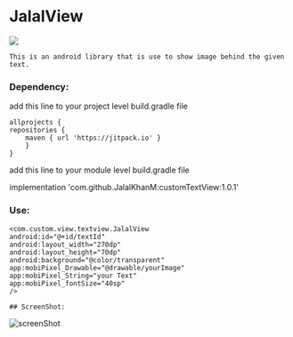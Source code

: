 
# JalalView

[![](https://jitpack.io/v/JalalKhanM/customTextView.svg)](https://jitpack.io/#JalalKhanM/customTextView)

    This is an android library that is use to show image behind the given text.

### Dependency:

add this line to your project level build.gradle file

````
allprojects {
repositories {
    maven { url 'https://jitpack.io' }
    }
}
````

add this line to your module level build.gradle file

implementation 'com.github.JalalKhanM:customTextView:1.0.1'


### Use:
````
<com.custom.view.textview.JalalView 
android:id="@+id/textId"
android:layout_width="270dp"
android:layout_height="70dp"
android:background="@color/transparent"
app:mobiPixel_Drawable="@drawable/yourImage"
app:mobiPixel_String="your Text"
app:mobiPixel_fontSize="40sp"
/>

## ScreenShot:

````
![screenShot](https://user-images.githubusercontent.com/111576812/212462204-93ea5edc-d6a3-4837-9bc9-3c14bddf3ce0.PNG)

